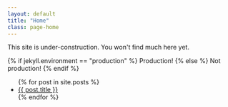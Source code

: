 ```yaml
---
layout: default
title: "Home"
class: page-home
---
```


This site is under-construction. You won't find much here yet.

{% if jekyll.environment == "production" %}
    Production!
{% else %}
    Not production!
{% endif %}

<ul>
  {% for post in site.posts %}
    <li>
      <a href="{{ post.url }}">{{ post.title }}</a>
    </li>
  {% endfor %}
</ul>
